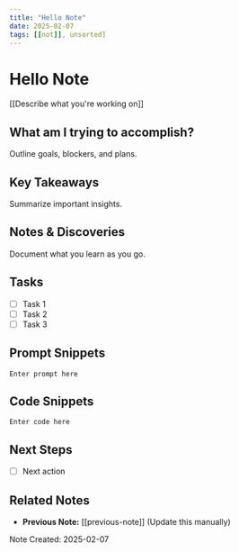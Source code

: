 ```yaml
---
title: "Hello Note"
date: 2025-02-07
tags: [[not]], unsorted]
---
```


# Hello Note

[[Describe what you're working on]]

## What am I trying to accomplish?

Outline goals, blockers, and plans.

## Key Takeaways

Summarize important insights.

## Notes & Discoveries

Document what you learn as you go.

## Tasks

- [ ] Task 1
- [ ] Task 2
- [ ] Task 3

## Prompt Snippets

```
Enter prompt here
```

## Code Snippets

```
Enter code here
```

## Next Steps

- [ ] Next action

## Related Notes

- **Previous Note:** [[previous-note]] (Update this manually)

Note Created: 2025-02-07
